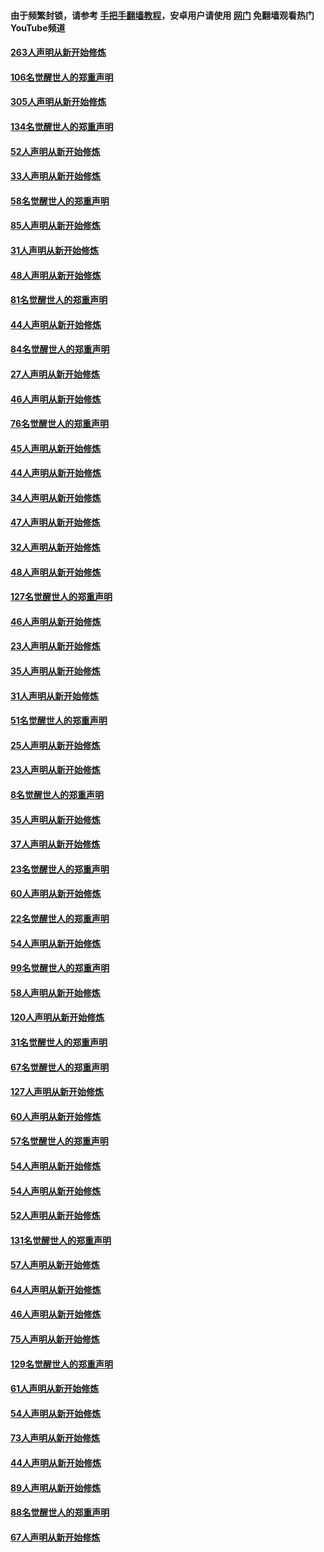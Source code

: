 #### 由于频繁封锁，请参考 [手把手翻墙教程](https://github.com/gfw-breaker/guides/wiki/)，安卓用户请使用 [网门](https://github.com/gfw-breaker/nogfw/blob/master/dl.md?t=03262201) 免翻墙观看热门YouTube频道 

#### [263人声明从新开始修炼](../pages/91/422553.md?t=03262201) 

#### [106名觉醒世人的郑重声明](../pages/91/422552.md?t=03262201) 

#### [305人声明从新开始修炼](../pages/91/422153.md?t=03262201) 

#### [134名觉醒世人的郑重声明](../pages/91/422152.md?t=03262201) 

#### [52人声明从新开始修炼](../pages/91/421846.md?t=03262201) 

#### [33人声明从新开始修炼](../pages/91/421804.md?t=03262201) 

#### [58名觉醒世人的郑重声明](../pages/91/421845.md?t=03262201) 

#### [85人声明从新开始修炼](../pages/91/421769.md?t=03262201) 

#### [31人声明从新开始修炼](../pages/91/421763.md?t=03262201) 

#### [48人声明从新开始修炼](../pages/91/421605.md?t=03262201) 

#### [81名觉醒世人的郑重声明](../pages/91/421656.md?t=03262201) 

#### [44人声明从新开始修炼](../pages/91/421544.md?t=03262201) 

#### [84名觉醒世人的郑重声明](../pages/91/421543.md?t=03262201) 

#### [27人声明从新开始修炼](../pages/91/421465.md?t=03262201) 

#### [46人声明从新开始修炼](../pages/91/421454.md?t=03262201) 

#### [76名觉醒世人的郑重声明](../pages/91/421453.md?t=03262201) 

#### [45人声明从新开始修炼](../pages/91/421452.md?t=03262201) 

#### [44人声明从新开始修炼](../pages/91/421422.md?t=03262201) 

#### [34人声明从新开始修炼](../pages/91/421322.md?t=03262201) 

#### [47人声明从新开始修炼](../pages/91/421264.md?t=03262201) 

#### [32人声明从新开始修炼](../pages/91/421225.md?t=03262201) 

#### [48人声明从新开始修炼](../pages/91/421202.md?t=03262201) 

#### [127名觉醒世人的郑重声明](../pages/91/421224.md?t=03262201) 

#### [46人声明从新开始修炼](../pages/91/421203.md?t=03262201) 

#### [23人声明从新开始修炼](../pages/91/421138.md?t=03262201) 

#### [35人声明从新开始修炼](../pages/91/421122.md?t=03262201) 

#### [31人声明从新开始修炼](../pages/91/421081.md?t=03262201) 

#### [51名觉醒世人的郑重声明](../pages/91/421080.md?t=03262201) 

#### [25人声明从新开始修炼](../pages/91/421020.md?t=03262201) 

#### [23人声明从新开始修炼](../pages/91/420884.md?t=03262201) 

#### [8名觉醒世人的郑重声明](../pages/91/420883.md?t=03262201) 

#### [35人声明从新开始修炼](../pages/91/420809.md?t=03262201) 

#### [37人声明从新开始修炼](../pages/91/420766.md?t=03262201) 

#### [23名觉醒世人的郑重声明](../pages/91/420765.md?t=03262201) 

#### [60人声明从新开始修炼](../pages/91/420727.md?t=03262201) 

#### [22名觉醒世人的郑重声明](../pages/91/420726.md?t=03262201) 

#### [54人声明从新开始修炼](../pages/91/420529.md?t=03262201) 

#### [99名觉醒世人的郑重声明](../pages/91/420528.md?t=03262201) 

#### [58人声明从新开始修炼](../pages/91/420198.md?t=03262201) 

#### [120人声明从新开始修炼](../pages/91/420141.md?t=03262201) 

#### [31名觉醒世人的郑重声明](../pages/91/420197.md?t=03262201) 

#### [67名觉醒世人的郑重声明](../pages/91/420140.md?t=03262201) 

#### [127人声明从新开始修炼](../pages/91/420082.md?t=03262201) 

#### [60人声明从新开始修炼](../pages/91/420081.md?t=03262201) 

#### [57名觉醒世人的郑重声明](../pages/91/420080.md?t=03262201) 

#### [54人声明从新开始修炼](../pages/91/419533.md?t=03262201) 

#### [54人声明从新开始修炼](../pages/91/419532.md?t=03262201) 

#### [52人声明从新开始修炼](../pages/91/419531.md?t=03262201) 

#### [131名觉醒世人的郑重声明](../pages/91/419530.md?t=03262201) 

#### [57人声明从新开始修炼](../pages/91/419430.md?t=03262201) 

#### [64人声明从新开始修炼](../pages/91/419429.md?t=03262201) 

#### [46人声明从新开始修炼](../pages/91/419428.md?t=03262201) 

#### [75人声明从新开始修炼](../pages/91/419427.md?t=03262201) 

#### [129名觉醒世人的郑重声明](../pages/91/419426.md?t=03262201) 

#### [61人声明从新开始修炼](../pages/91/419198.md?t=03262201) 

#### [54人声明从新开始修炼](../pages/91/419197.md?t=03262201) 

#### [73人声明从新开始修炼](../pages/91/419196.md?t=03262201) 

#### [44人声明从新开始修炼](../pages/91/419075.md?t=03262201) 

#### [89人声明从新开始修炼](../pages/91/419074.md?t=03262201) 

#### [88名觉醒世人的郑重声明](../pages/91/419195.md?t=03262201) 

#### [67人声明从新开始修炼](../pages/91/419073.md?t=03262201) 

